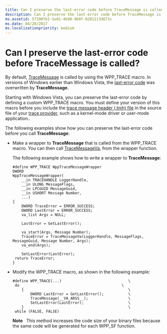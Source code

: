 ```yaml
---
title: Can I preserve the last-error code before TraceMessage is called
description: Can I preserve the last-error code before TraceMessage is called
ms.assetid: 57390fb1-5e01-4b98-960f-0201213d673c
ms.date: 04/20/2017
ms.localizationpriority: medium
---
```


# Can I preserve the last-error code before TraceMessage is called?


By default, [TraceMessage](/windows/win32/api/evntrace/nf-evntrace-tracemessage) is called by using the WPP\_TRACE macro. In versions of Windows earlier than Windows Vista, the [last-error code](/windows/win32/debug/last-error-code) was overwritten by **TraceMessage**.

Starting with Windows Vista, you can preserve the last-error code by defining a custom WPP\_TRACE macro. You must define your version of this macro before you include the [trace message header (.tmh) file](trace-message-header-file.md) in the source file of your [trace provider](trace-provider.md), such as a kernel-mode driver or user-mode application..

The following examples show how you can preserve the last-error code before you call **TraceMessage**:

-   Make a wrapper to **TraceMessage** that is called from the WPP\_TRACE macro. You can then call [TraceMessageVa](/windows/win32/api/evntrace/nf-evntrace-tracemessageva), from the wrapper function.

    The following example shows how to write a wrapper to **TraceMessage**:

    ```
    #define WPP_TRACE WppTraceMessageWrapper
    DWORD
    WppTraceMessageWrapper(
        __in TRACEHANDLE LoggerHandle,
        __in ULONG MessageFlags,
        __in LPCGUID MessageGuid,
        __in USHORT Message Number,
        ...)
    {
        DWORD TraceError = ERROR_SUCCESS;
        DWORD LastError = ERROR_SUCCESS;
        va_list Args = NULL;
     
        LastError = GetLastError();
     
        va_start(Args, Message Number);
        TraceError = TraceMessageVa(LoggerHandle, MessageFlags, MessageGuid, Message Number, Args);
        va_end(Args);
     
        SetLastError(LastError);
     return TraceError;
    }
    ```

-   Modify the WPP\_TRACE macro, as shown in the following example:
    ```
    #define WPP_TRACE(...)                              \
     do                                              \
        {                                               \
            DWORD LastError = GetLastError();           \
            TraceMessage(__VA_ARGS__);                  \
            SetLastError(LastError);                    \
        }                                               \
     while (FALSE, FALSE)
    ```

    **Note**   This method increases the code size of your binary files because the same code will be generated for each WPP\_SF function.

     

 

